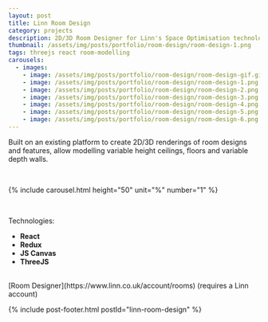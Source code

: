 ```yaml
---
layout: post
title: Linn Room Design
category: projects
description: 2D/3D Room Designer for Linn's Space Optimisation technology
thumbnail: /assets/img/posts/portfolio/room-design/room-design-1.png
tags: threejs react room-modelling
carousels:
  - images: 
    - image: /assets/img/posts/portfolio/room-design/room-design-gif.gif
    - image: /assets/img/posts/portfolio/room-design/room-design-1.png
    - image: /assets/img/posts/portfolio/room-design/room-design-2.png
    - image: /assets/img/posts/portfolio/room-design/room-design-3.png
    - image: /assets/img/posts/portfolio/room-design/room-design-4.png
    - image: /assets/img/posts/portfolio/room-design/room-design-5.png
    - image: /assets/img/posts/portfolio/room-design/room-design-6.png
---
```


Built on an existing platform to create 2D/3D renderings of room designs and features,
allow modelling variable height ceilings, floors and variable depth walls.

<br>

{% include carousel.html height="50" unit="%" number="1" %}

<br>

Technologies:
- <b>React</b>
- <b>Redux</b>
- <b>JS Canvas</b>
- <b>ThreeJS</b>


<br>
[Room Designer](https://www.linn.co.uk/account/rooms) (requires a Linn account)

{% include post-footer.html postId="linn-room-design" %}